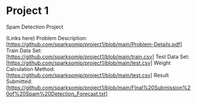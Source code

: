 # Project 1
Spam Detection Project

(Links here)
Problem Description: [https://github.com/sparksomip/project1/blob/main/Problem-Details.pdf]
Train Data Set: [https://github.com/sparksomip/project1/blob/main/train.csv]
Test Data Set: [https://github.com/sparksomip/project1/blob/main/test.csv]
Weight Calculation Method: [https://github.com/sparksomip/project1/blob/main/test.csv]
Result Submitted: [https://github.com/sparksomip/project1/blob/main/FInal%20Submission%20of%20Spam%20Detection_Forecast.txt]
